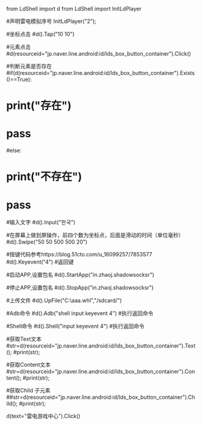 from LdShell import d
from LdShell import InitLdPlayer


#声明雷电模拟序号
InitLdPlayer("2");

#坐标点击
#d().Tap("10 10")


#元素点击
#d(resourceid="jp.naver.line.android:id/lds_box_button_container").Click()

#判断元素是否存在
#if(d(resourceid="jp.naver.line.android:id/lds_box_button_container").Exists()==True):
#    print("存在")
#    pass
#else:
#    print("不存在")
#    pass


#输入文字
#d().Input("한국")

#在屏幕上做划屏操作，前四个数为坐标点，后面是滑动的时间（单位毫秒）
#d().Swipe("50 50 500 500 20")

#按键代码参考https://blog.51cto.com/u_16099257/7853577
#d().Keyevent("4") #返回键

#启动APP,设置包名
#d().StartApp("in.zhaoj.shadowsocksr")


#停止APP,设置包名
#d().StopApp("in.zhaoj.shadowsocksr")

#上传文件
#d().UpFile("C:\\aaa.whl","/sdcard/")

#Adb命令
#d().Adb("shell input keyevent 4") #执行返回命令


#Shell命令
#d().Shell("input keyevent 4") #执行返回命令


#获取Text文本
#str=d(resourceid="jp.naver.line.android:id/lds_box_button_container").Text();
#print(str);

#获取Content文本
#str=d(resourceid="jp.naver.line.android:id/lds_box_button_container").Content();
#print(str);

#获取Child 子元素
##str=d(resourceid="jp.naver.line.android:id/lds_box_button_container").Child();
#print(str);


d(text="雷电游戏中心").Click()

